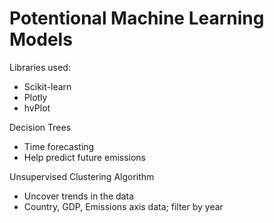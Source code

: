 # Potentional Machine Learning Models

Libraries used:
- Scikit-learn
- Plotly
- hvPlot

Decision Trees 
- Time forecasting 
- Help predict future emissions 

Unsupervised Clustering Algorithm
- Uncover trends in the data
- Country, GDP, Emissions axis data; filter by year
